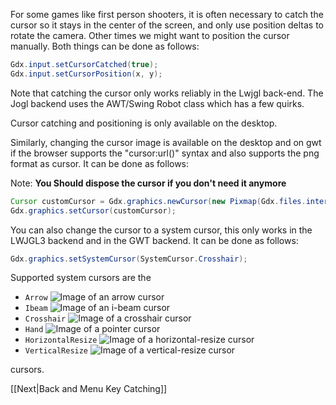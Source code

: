 For some games like first person shooters, it is often necessary to catch the cursor so it stays in the center of the screen, and only use position deltas to rotate the camera. Other times we might want to position the cursor manually. Both things can be done as follows:

```java
Gdx.input.setCursorCatched(true);
Gdx.input.setCursorPosition(x, y);
```

Note that catching the cursor only works reliably in the Lwjgl back-end. The Jogl backend uses the AWT/Swing Robot class which has a few quirks.

Cursor catching and positioning is only available on the desktop.

Similarly, changing the cursor image is available on the desktop and on gwt if the browser supports the "cursor:url()" syntax and also supports the png format as cursor.
It can be done as follows:

Note: **You Should dispose the cursor if you don't need it anymore**
```java
Cursor customCursor = Gdx.graphics.newCursor(new Pixmap(Gdx.files.internal("cursor.png")), hotspotX, hotspotY);
Gdx.graphics.setCursor(customCursor);
```

You can also change the cursor to a system cursor, this only works in the LWJGL3 backend and in the GWT backend.
It can be done as follows:
```java
Gdx.graphics.setSystemCursor(SystemCursor.Crosshair);
```

Supported system cursors are the 
* `Arrow` ![Image of an arrow cursor](https://developer.mozilla.org/@api/deki/files/3438/=default.gif)
* `Ibeam` ![Image of an i-beam cursor](https://developer.mozilla.org/files/3809/text.gif)
* `Crosshair` ![Image of a crosshair cursor](https://developer.mozilla.org/@api/deki/files/3437/=crosshair.gif)
* `Hand` ![Image of a pointer cursor](https://developer.mozilla.org/@api/deki/files/3449/=pointer.gif)
* `HorizontalResize` ![Image of a horizontal-resize cursor](https://developer.mozilla.org/files/3806/3-resize.gif)
* `VerticalResize` ![Image of a vertical-resize cursor](https://developer.mozilla.org/files/3808/6-resize.gif)

cursors.

[[Next|Back and Menu Key Catching]]